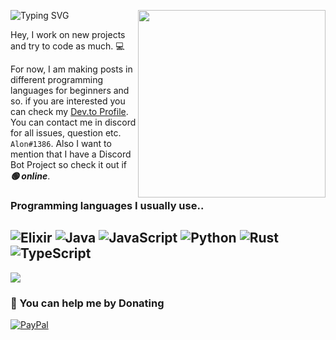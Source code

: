 <a href="https:/github.com/kleinalon"><img width="300" align="right" src="https://github.com/kleinalon/kleinalon/blob/main/FJys2k5XsAUbSW7.png?raw=true"></a>

![Typing SVG](https://readme-typing-svg.herokuapp.com?font=roboto&color=%23F7C51D&size=18&vCenter=true&height=16&lines=Hi%2C+I'm+Alon+and+I'm+a+programmer.;I'm+working+on+new+projects.)

Hey, I work on new projects and try to code as much. 💻

For now, I am making posts in different programming languages for beginners and so. if you are interested you can check my [Dev.to Profile](https://dev.to/kleinalon).  You can contact me in discord for all issues, question etc. `Alon#1386`.
Also I want to mention that I have a Discord Bot Project so check it out if _**🟢 online**_.


### Programming languages I usually use..

![Elixir](https://img.shields.io/badge/elixir-%234B275F.svg?style=for-the-badge&logo=elixir&logoColor=white) ![Java](https://img.shields.io/badge/java-%23ED8B00.svg?style=for-the-badge&logo=java&logoColor=white) ![JavaScript](https://img.shields.io/badge/javascript-%23323330.svg?style=for-the-badge&logo=javascript&logoColor=%23F7DF1E) ![Python](https://img.shields.io/badge/python-3670A0?style=for-the-badge&logo=python&logoColor=ffdd54) ![Rust](https://img.shields.io/badge/rust-%23000000.svg?style=for-the-badge&logo=rust&logoColor=white) ![TypeScript](https://img.shields.io/badge/typescript-%23007ACC.svg?style=for-the-badge&logo=typescript&logoColor=white) 
---

[![](https://visitcount.itsvg.in/api?id=kleinalon&icon=0&color=0)](https://visitcount.itsvg.in)
  ### 💸 You can help me by Donating 
  [![PayPal](https://img.shields.io/badge/PayPal-00457C?style=for-the-badge&logo=paypal&logoColor=white)](https://paypal.me/alonklein) 
